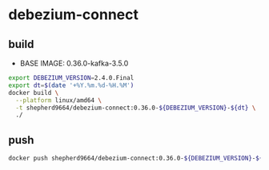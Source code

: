 # debezium-connect

## build

* BASE IMAGE: 0.36.0-kafka-3.5.0

```bash
export DEBEZIUM_VERSION=2.4.0.Final
export dt=$(date '+%Y.%m.%d-%H.%M')
docker build \
  --platform linux/amd64 \
  -t shepherd9664/debezium-connect:0.36.0-${DEBEZIUM_VERSION}-${dt} \
  ./ 
```

## push

```bash
docker push shepherd9664/debezium-connect:0.36.0-${DEBEZIUM_VERSION}-${dt}
```